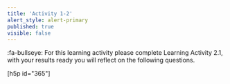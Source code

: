 ```yaml
---
title: 'Activity 1-2'
alert_style: alert-primary
published: true
visible: false
---
```




:fa-bullseye: For this learning activity please complete Learning Activity 2.1, with your results ready you will reflect on the following questions.  

[h5p id="365"]
